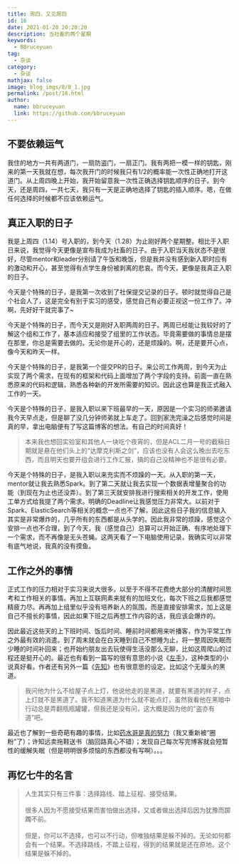 ```yaml
---
title: 周四，又见周四
id: 16
date: 2021-01-28 20:20:20
description: 当社畜的两个星期
keywords: 
  - BBruceyuan
tag: 
  - 杂谈
category: 
  - 杂谈
mathjax: false
image: blog_imgs/8/8_1.jpg
permalink: /post/16.html
author: 
  name: bbruceyuan
  link: https://github.com/bbruceyuan
---
```


## 不要依赖运气
我住的地方一共有两道门，一扇防盗门，一扇正门。我有两把一模一样的钥匙，刚来的第一天我就在想，每次我开门的时候我只有1/2的概率能一次性正确地打开这道门。从上周四晚上开始，我开始留意我一次性正确选择钥匙顺序的日子。到今天，还是周四，一共七天，我只有一天是正确地选择了钥匙的插入顺序。嗯，在做任何选择的时候都不应该依赖运气。

## 真正入职的日子
我是上周四（1.14）号入职的，到今天（1.28）为止刚好两个星期整。相比于入职日来说，我觉得今天更像是宣布我成为社畜的日子。由于入职当天我状态不是很好，尽管mentor和leader分别请了午饭和晚饭，但是我并没有感到新入职时应有的激动和开心，甚至觉得有点学生身份被剥离的悲哀。而今天，更像是我真正入职的日子。

今天是个特殊的日子，是我第一次收到了社保提交记录的日子。顿时就觉得自己是个社会人了，这是完全有别于实习的感受，感觉自己有必要正视这一份工作了。冲啊，先好好干就完事了~

今天是个特殊的日子，而今天又是刚好入职两周的日子。两周已经能让我较好的了解这个组和工作了，基本适应和接受了组里的工作状态。毕竟需要做的事情总是摆在那里，你总是需要去做的。无论你是开心的，还是烦躁的。啊，还是要开心点，像今天和昨天一样。

今天是个特殊的日子，是我第一个提交PR的日子。来公司工作两周，到今天为止实现了两个需求，在现有的框架和代码上面增加了两个字段的支持。前面一直在熟悉原来的代码和逻辑，熟悉各种新的开发所需要的知识。因此这也算是我正式融入工作的一天。

今天是个特殊的日子，是我入职以来下班最早的一天，原因是一个实习的师弟邀请我今天早点走，但是聊了没几分钟师弟就上车走了。回到家洗完澡之后感觉时间是真的早，拿出电脑便有了写这篇博客的想法。有自己的时间真好！
> 本来我也想回实验室和其他人一块吃个夜宵的，但是ACL二月一号的截稿日期就是悬在他们头上的“达摩克利斯之剑”，应该也没有人会这么晚出去吃东西，而且明天也要开组会进行工作汇报，搞的自己没精神也不是很有必要。

今天是个特殊的日子，是我入职以来充实而不烦躁的一天。从入职的第一天，mentor就让我去熟悉Spark。到了第二天就让我去实现一个数据表增量聚合的功能（到现在为止也还没弄）。到了第三天就安排我进行搜索相关的开发工作，使用工单方式给我提了两个需求。明确的Deadline让我感觉压力非常大。以前对于Spark、ElasticSearch等相关的概念一点也不了解，因此这些日子我的信息输入其实是非常爆炸的，几乎所有的东西都是从头学的。因此我非常的烦躁，感觉这个安排一点也不合理，到了今天，我（感觉自己）总算可以开始正确、有序地处理下一个需求，而不再像是无头苍蝇。这两天看了一下电脑使用记录，我确实可以非常有底气地说，我真的没有摸鱼。

## 工作之外的事情
正式工作的压力相对于实习来说大很多，以至于不得不花费绝大部分的清醒时间思考和工作相关的事情。再加上互联网素来就有的加班文化，每次下班之后我都感觉精疲力尽。再再加上组里似乎没有培养新人的氛围，而是直接安排需求，加上这是自己不擅长的事情，因此如果下班之后再想工作内容的话，我应该会爆炸的。

因此最近这些天的上下班时间、饭后时间、睡前时间都用来听播客，作为平常工作之外最有效的消遣。到了周末就会在白天睡到自己不想睡为止，将一整周因失眠而少睡的时间补回来；也开始约朋友出去玩使得生活没那么无聊，比如这周爬山的过程还是挺开心的。最近也有看到一篇写的很有意思的小说《[左手](https://xiaowei1118.github.io/2015/12/16/%E5%B7%A6%E6%89%8B/#more)》，这种类型的小说真好看。作者还有另外一篇《[先知](https://xiaowei1118.github.io/2015/12/16/%E5%85%88%E7%9F%A5/)》也有很意思的设定。比如这个无厘头的黑道。
> 我问他为什么不给屋子点上灯，他说他走的是黑道，就要有黑道的样子，点上灯就不是黑道了。我不知道黑道为什么就不能点灯，虽然我看他在黑暗中行动总是弄翻瓶瓶罐罐，但我还是没有问，这大概是因为他的“盗亦有道”吧。

最近也了解到一些奇葩有趣的事情，比如[药水哥是真的努力](https://m.bilibili.com/video/av81377885)（我又重新被“圈粉”了）；许知远卖拖鞋送书（脑回路真心不错）；发现自己每次写完博客就会短暂性的缓解失眠（但是明明很多烦恼的东西都没有写啊）。。。

## 再忆七牛的名言
> 人生其实只有三件事：选择路线、踏上征程、接受结果。<br/><br/>
> 很多人因为不愿接受结果而害怕做出选择，又或者做出选择后因为犹豫而踯躅不前。<br/><br/>
> 但是，你可以不选择，也可以不行动，但唯独结果是躲不掉的。无论如何都会有一个结果。不选择路线，不踏上征程，得到的结果就是还在原地。这个结果是躲不掉的。

